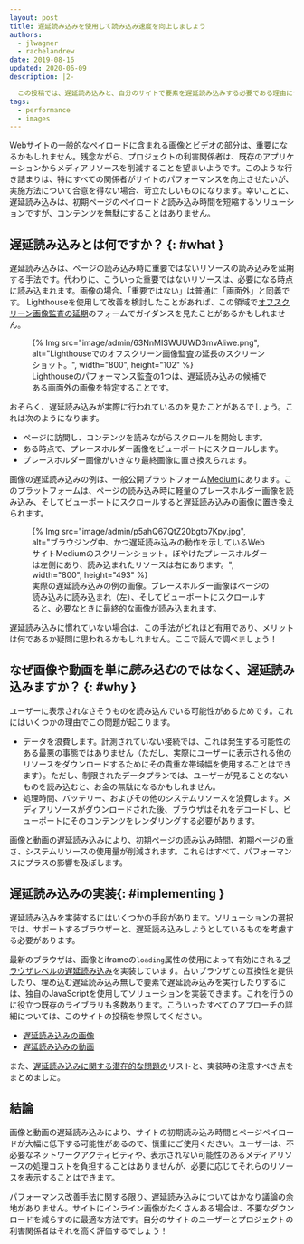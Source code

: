 ```yaml
---
layout: post
title: 遅延読み込みを使用して読み込み速度を向上しましょう
authors:
  - jlwagner
  - rachelandrew
date: 2019-08-16
updated: 2020-06-09
description: |2-

  この投稿では、遅延読み込みと、自分のサイトで要素を遅延読み込みする必要である理由について説明します。
tags:
  - performance
  - images
---
```


Webサイトの一般的なペイロードに含まれる[画像](http://beta.httparchive.org/reports/state-of-images?start=earliest&end=latest)と[ビデオ](http://beta.httparchive.org/reports/page-weight#bytesVideo)の部分は、重要になるかもしれません。残念ながら、プロジェクトの利害関係者は、既存のアプリケーションからメディアリソースを削減することを望まいようです。このような行き詰まりは、特にすべての関係者がサイトのパフォーマンスを向上させたいが、実施方法について合意を得ない場合、苛立たしいものになります。幸いことに、遅延読み込みは、初期ページのペイロード*と*読み込み時間を短縮するソリューションですが、コンテンツを無駄にすることはありません。

## 遅延読み込みとは何ですか？ {: #what }

遅延読み込みは、ページの読み込み時に重要ではないリソースの読み込みを延期する手法です。代わりに、こういった重要ではないリソースは、必要になる時点に読み込まれます。画像の場合、「重要ではない」は普通に「画面外」と同義です。 Lighthouseを使用して改善を検討したことがあれば、この領域で[オフスクリーン画像監査の延期](https://developer.chrome.com/docs/lighthouse/performance/offscreen-images/)のフォームでガイダンスを見たことがあるかもしれません。

<figure>{% Img src="image/admin/63NnMISWUUWD3mvAliwe.png", alt="Lighthouseでのオフスクリーン画像監査の延長のスクリーンショット。", width="800", height="102" %}<figcaption>Lighthouseのパフォーマンス監査の1つは、遅延読み込みの候補である画面外の画像を特定することです。</figcaption></figure>

おそらく、遅延読み込みが実際に行われているのを見たことがあるでしょう。これは次のようになります。

- ページに訪問し、コンテンツを読みながらスクロールを開始します。
- ある時点で、プレースホルダー画像をビューポートにスクロールします。
- プレースホルダー画像がいきなり最終画像に置き換えられます。

画像の遅延読み込みの例は、一般公開プラットフォーム[Medium](https://medium.com/)にあります。このプラットフォームは、ページの読み込み時に軽量のプレースホルダー画像を読み込み、そしてビューポートにスクロールすると遅延読み込みの画像に置き換えられます。

<figure>{% Img src="image/admin/p5ahQ67QtZ20bgto7Kpy.jpg", alt="ブラウジング中、かつ遅延読み込みの動作を示しているWebサイトMediumのスクリーンショット。ぼやけたプレースホルダーは左側にあり、読み込まれたリソースは右にあります。", width="800", height="493" %}<br><figcaption>実際の遅延読み込みの例の画像。プレースホルダー画像はページの読み込みに読み込まれ（左）、そしてビューポートにスクロールすると、必要なときに最終的な画像が読み込まれます。</figcaption></figure>

遅延読み込みに慣れていない場合は、この手法がどれほど有用であり、メリットは何であるか疑問に思われるかもしれません。ここで読んで調べましょう！

## なぜ画像や動画を単に*読み込む*のではなく、遅延読み込みますか？ {: #why }

ユーザーに表示されなさそうものを読み込んでいる可能性があるためです。これにはいくつかの理由でこの問題が起こります。

- データを浪費します。計測されていない接続では、これは発生する可能性のある最悪の事態ではありません（ただし、実際にユーザーに表示される他のリソースをダウンロードするためにその貴重な帯域幅を使用することはできます）。ただし、制限されたデータプランでは、ユーザーが見ることのないものを読み込むと、お金の無駄になるかもしれません。
- 処理時間、バッテリー、およびその他のシステムリソースを浪費します。メディアリソースがダウンロードされた後、ブラウザはそれをデコードし、ビューポートにそのコンテンツをレンダリングする必要があります。

画像と動画の遅延読み込みにより、初期ページの読み込み時間、初期ページの重さ、システムリソースの使用量が削減されます。これらはすべて、パフォーマンスにプラスの影響を及ぼします。

## 遅延読み込みの実装{: #implementing }

遅延読み込みを実装するにはいくつかの手段があります。ソリューションの選択では、サポートするブラウザーと、遅延読み込みしようとしているものを考慮する必要があります。

最新のブラウザは、画像とiframeの`loading`属性の使用によって有効にされる[ブラウザレベルの遅延読み込み](/browser-level-image-lazy-loading/)を実装しています。古いブラウザとの互換性を提供したり、埋め込む遅延読み込み無しで要素で遅延読み込みを実行したりするには、独自のJavaScriptを使用してソリューションを実装できます。これを行うのに役立つ既存のライブラリも多数あります。こういったすべてのアプローチの詳細については、このサイトの投稿を参照してください。

- [遅延読み込みの画像](/lazy-loading-images/)
- [遅延読み込みの動画](/lazy-loading-video/)

また、[遅延読み込みに関する潜在的な問題の](/lazy-loading-best-practices)リストと、実装時の注意すべき点をまとめました。

## 結論

画像と動画の遅延読み込みにより、サイトの初期読み込み時間とページペイロードが大幅に低下する可能性があるので、慎重にご使用ください。ユーザーは、不必要なネットワークアクティビティや、表示されない可能性のあるメディアリソースの処理コストを負担することはありませんが、必要に応じてそれらのリソースを表示することはできます。

パフォーマンス改善手法に関する限り、遅延読み込みについてはかなり議論の余地がありません。サイトにインライン画像がたくさんある場合は、不要なダウンロードを減らすのに最適な方法です。自分のサイトのユーザーとプロジェクトの利害関係者はそれを高く評価するでしょう！
